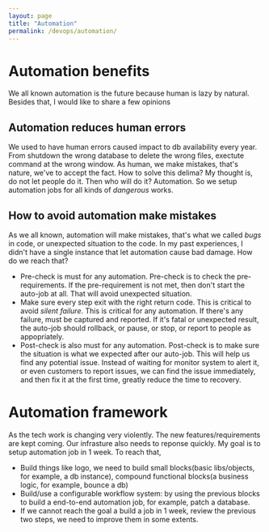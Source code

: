 ```yaml
---
layout: page
title: "Automation"
permalink: /devops/automation/
---
```

# Automation benefits
We all known automation is the future because human is lazy by natural. Besides that, I would like to share a few opinions
## Automation reduces human errors
We used to have human errors caused impact to db availability every year. From shutdown the wrong database to delete the wrong files, exectute command at the wrong window. As human, we make mistakes, that's nature, we've to accept the fact. How to solve this delima? My thought is, do not let people do it. Then who will do it? Automation. So we setup automation jobs for all kinds of *dangerous* works. 
## How to avoid automation make mistakes
As we all known, automation will make mistakes, that's what we called *bugs* in code, or unexpected situation to the code. In my past experiences, I didn't have a single instance that let automation cause bad damage. How do we reach that? 
- Pre-check is must for any automation. Pre-check is to check the pre-requirements. If the pre-requirement is not met, then don't start the auto-job at all. That will avoid unexpected situation.
- Make sure every step exit with the right return code. This is critical to avoid *silent failure*. This is critical for any automation. If there's any failure, must be captured and reported. If it's fatal or unexpected result, the auto-job should rollback, or pause, or stop, or report to people as appopriately. 
- Post-check is also must for any automation. Post-check is to make sure the situation is what we expected after our auto-job. This will help us find any potential issue. Instead of waiting for monitor system to alert it, or even customers to report issues, we can find the issue immediately, and then fix it at the first time, greatly reduce the time to recovery.

# Automation framework
As the tech work is changing very violently. The new features/requirements are kept coming. Our infrasture also needs to reponse quickly. My goal is to setup automation job in 1 week. To reach that,
- Build things like logo, we need to build small blocks(basic libs/objects, for example, a db instance), compound functional blocks(a business logic, for example, bounce a db)
- Build/use a configurable workflow system: by using the previous blocks to build a end-to-end automation job, for example, patch a database.
- If we cannot reach the goal a build a job in 1 week, review the previous two steps, we need to improve them in some extents.
